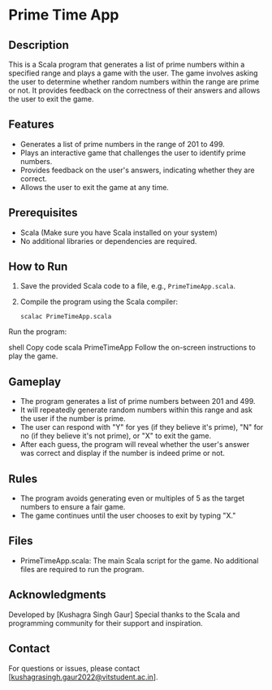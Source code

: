 # Prime Time App

## Description

This is a Scala program that generates a list of prime numbers within a specified range and plays a game with the user. The game involves asking the user to determine whether random numbers within the range are prime or not. It provides feedback on the correctness of their answers and allows the user to exit the game.

## Features

- Generates a list of prime numbers in the range of 201 to 499.
- Plays an interactive game that challenges the user to identify prime numbers.
- Provides feedback on the user's answers, indicating whether they are correct.
- Allows the user to exit the game at any time.

## Prerequisites

- Scala (Make sure you have Scala installed on your system)
- No additional libraries or dependencies are required.

## How to Run

1. Save the provided Scala code to a file, e.g., `PrimeTimeApp.scala`.
2. Compile the program using the Scala compiler:

   ```shell
   scalac PrimeTimeApp.scala
Run the program:

shell
Copy code
scala PrimeTimeApp
Follow the on-screen instructions to play the game.

## Gameplay

- The program generates a list of prime numbers between 201 and 499.
- It will repeatedly generate random numbers within this range and ask the user if the number is prime.
- The user can respond with "Y" for yes (if they believe it's prime), "N" for no (if they believe it's not prime), or "X" to exit the game.
- After each guess, the program will reveal whether the user's answer was correct and display if the number is indeed prime or not.

## Rules

- The program avoids generating even or multiples of 5 as the target numbers to ensure a fair game.
- The game continues until the user chooses to exit by typing "X."

## Files
- PrimeTimeApp.scala: The main Scala script for the game.
No additional files are required to run the program.

## Acknowledgments
Developed by [Kushagra Singh Gaur]
Special thanks to the Scala and programming community for their support and inspiration.

## Contact

For questions or issues, please contact [kushagrasingh.gaur2022@vitstudent.ac.in].


